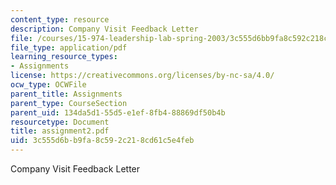 ```yaml
---
content_type: resource
description: Company Visit Feedback Letter
file: /courses/15-974-leadership-lab-spring-2003/3c555d6bb9fa8c592c218cd61c5e4feb_assignment2.pdf
file_type: application/pdf
learning_resource_types:
- Assignments
license: https://creativecommons.org/licenses/by-nc-sa/4.0/
ocw_type: OCWFile
parent_title: Assignments
parent_type: CourseSection
parent_uid: 134da5d1-55d5-e1ef-8fb4-88869df50b4b
resourcetype: Document
title: assignment2.pdf
uid: 3c555d6b-b9fa-8c59-2c21-8cd61c5e4feb
---
```

Company Visit Feedback Letter